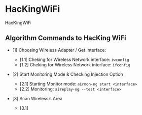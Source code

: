 # HacKingWiFi
HacKingWiFi 


## Algorithm Commands to HacKing WiFi 

- [1] Choosing Wireless Adapter / Get Interface:
  - [1.1] Cheking for Wireless Network interface: `iwconfig`  
  - [1.2] Cheking for Wireless Network interface: `ifconfig`

- [2] Start Monitoring Mode & Checking Injection Option 
  - [2.1] Starting Monitor mode: `airmon-ng start <interface>`
  - [2.2] Monitoring: `aireplay-ng --test <interface>`
  
- [3] Scan Wireless’s Area
  - [3.1] 
